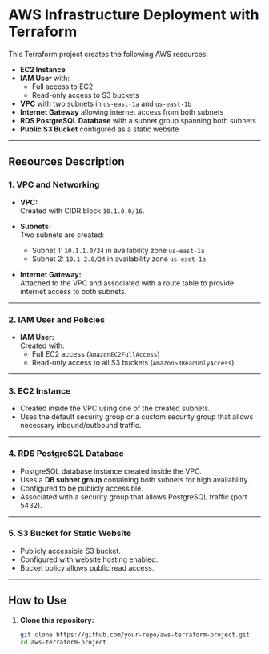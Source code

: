 # AWS Infrastructure Deployment with Terraform

This Terraform project creates the following AWS resources:

- **EC2 Instance**
- **IAM User** with:
  - Full access to EC2
  - Read-only access to S3 buckets
- **VPC** with two subnets in `us-east-1a` and `us-east-1b`
- **Internet Gateway** allowing internet access from both subnets
- **RDS PostgreSQL Database** with a subnet group spanning both subnets
- **Public S3 Bucket** configured as a static website

---

## Resources Description

### 1. VPC and Networking

- **VPC:**  
  Created with CIDR block `10.1.0.0/16`.
  
- **Subnets:**  
  Two subnets are created:
  - Subnet 1: `10.1.1.0/24` in availability zone `us-east-1a`
  - Subnet 2: `10.1.2.0/24` in availability zone `us-east-1b`

- **Internet Gateway:**  
  Attached to the VPC and associated with a route table to provide internet access to both subnets.

---

### 2. IAM User and Policies

- **IAM User:**  
  Created with:
  - Full EC2 access (`AmazonEC2FullAccess`)
  - Read-only access to all S3 buckets (`AmazonS3ReadOnlyAccess`)

---

### 3. EC2 Instance

- Created inside the VPC using one of the created subnets.
- Uses the default security group or a custom security group that allows necessary inbound/outbound traffic.

---

### 4. RDS PostgreSQL Database

- PostgreSQL database instance created inside the VPC.
- Uses a **DB subnet group** containing both subnets for high availability.
- Configured to be publicly accessible.
- Associated with a security group that allows PostgreSQL traffic (port 5432).

---

### 5. S3 Bucket for Static Website

- Publicly accessible S3 bucket.
- Configured with website hosting enabled.
- Bucket policy allows public read access.

---

## How to Use

1. **Clone this repository:**

   ```bash
   git clone https://github.com/your-repo/aws-terraform-project.git
   cd aws-terraform-project
